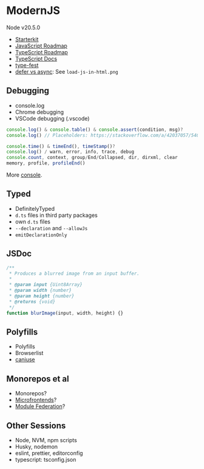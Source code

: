 ModernJS
========

Node v20.5.0

- [Starterkit](https://github.com/stemmlerjs/simple-typescript-starter)
- [JavaScript Roadmap](https://roadmap.sh/javascript)
- [TypeScript Roadmap](https://roadmap.sh/typescript)
- [TypeScript Docs](https://www.typescriptlang.org/docs/)
- [type-fest](https://github.com/sindresorhus/type-fest)
- [defer vs async](https://roadmap.sh/guides/avoid-render-blocking-javascript-with-async-defer): See `load-js-in-html.png`


Debugging
---------

- console.log
- Chrome debugging
- VSCode debugging (.vscode)

```js
console.log() & console.table() & console.assert(condition, msg)?
console.log() // Placeholders: https://stackoverflow.com/a/42037057/540352

console.time() & timeEnd(), timeStamp()?
console.log() / warn, error, info, trace, debug
console.count, context, group/End/Collapsed, dir, dirxml, clear
memory, profile, profileEnd()
```

More [console](https://mariusschulz.com/blog/advanced-javascript-logging-using-console-group).



Typed
-----

- DefinitelyTyped
- `d.ts` files in third party packages
- own `d.ts` files
- `--declaration` and `--allowJs`
- `emitDeclarationOnly`


JSDoc
-----

```js
/**
 * Produces a blurred image from an input buffer.
 *
 * @param input {Uint8Array}
 * @param width {number}
 * @param height {number}
 * @returns {void}
 */
function blurImage(input, width, height) {}
```


Polyfills
---------

- Polyfills
- Browserlist
- [caniuse](https://caniuse.com/)


Monorepos et al
---------------

- Monorepos?
- [Microfrontends](https://blog.nrwl.io/monorepos-and-react-microfrontends-a-perfect-match-d49dca64489a)?
- [Module Federation](https://dev.to/bitovi/how-to-build-a-micro-frontend-with-webpacks-module-federation-plugin-n41)?



Other Sessions
--------------

- Node, NVM, npm scripts
- Husky, nodemon
- eslint, prettier, editorconfig
- typescript: tsconfig.json

